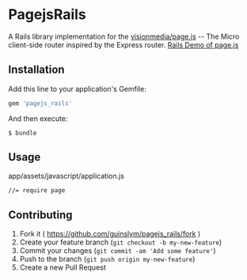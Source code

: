 # PagejsRails

A Rails library implementation for the [visionmedia/page.js](http://visionmedia.github.io/page.js/	) -- The Micro client-side router inspired by the Express router. [Rails Demo of page.js](https://github.com/guinslym/pagejs_rails_demo)

## Installation

Add this line to your application's Gemfile:

```ruby
gem 'pagejs_rails'
```
And then execute:

    $ bundle


## Usage
app/assets/javascript/application.js

	//= require page


## Contributing

1. Fork it ( https://github.com/guinslym/pagejs_rails/fork )
2. Create your feature branch (`git checkout -b my-new-feature`)
3. Commit your changes (`git commit -am 'Add some feature'`)
4. Push to the branch (`git push origin my-new-feature`)
5. Create a new Pull Request
